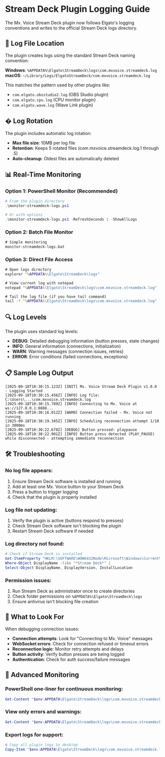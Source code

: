 # Stream Deck Plugin Logging Guide

The Mx. Voice Stream Deck plugin now follows Elgato's logging conventions and writes to the official Stream Deck logs directory.

## 📝 Log File Location

The plugin creates logs using the standard Stream Deck naming convention:

**Windows**: `%APPDATA%\Elgato\StreamDeck\logs\com.mxvoice.streamdeck.log`
**macOS**: `~/Library/Logs/ElgatoStreamDeck/com.mxvoice.streamdeck.log`

This matches the pattern used by other plugins like:
- `com.elgato.obsstudio2.log` (OBS Studio plugin)
- `com.elgato.cpu.log` (CPU monitor plugin)
- `com.elgato.wave.log` (Wave Link plugin)

## � Log Rotation

The plugin includes automatic log rotation:
- **Max file size**: 10MB per log file
- **Retention**: Keeps 5 rotated files (com.mxvoice.streamdeck.log.1 through .5)
- **Auto-cleanup**: Oldest files are automatically deleted

## 📊 Real-Time Monitoring

### Option 1: PowerShell Monitor (Recommended)
```powershell
# From the plugin directory
.\monitor-streamdeck-logs.ps1

# Or with options
.\monitor-streamdeck-logs.ps1 -RefreshSeconds 1 -ShowAllLogs
```

### Option 2: Batch File Monitor
```cmd
# Simple monitoring
monitor-streamdeck-logs.bat
```

### Option 3: Direct File Access
```cmd
# Open logs directory
explorer "%APPDATA%\Elgato\StreamDeck\logs"

# View current log with notepad
notepad "%APPDATA%\Elgato\StreamDeck\logs\com.mxvoice.streamdeck.log"

# Tail the log file (if you have tail command)
tail -f "%APPDATA%\Elgato\StreamDeck\logs\com.mxvoice.streamdeck.log"
```

## 🔍 Log Levels

The plugin uses standard log levels:
- **DEBUG**: Detailed debugging information (button presses, state changes)
- **INFO**: General information (connections, initialization)
- **WARN**: Warning messages (connection issues, retries)
- **ERROR**: Error conditions (failed connections, exceptions)

## 📋 Sample Log Output

```
[2025-09-18T10:30:15.123Z] [INIT] Mx. Voice Stream Deck Plugin v1.0.0 - Logging Started
[2025-09-18T10:30:15.456Z] [INFO] Log file: C:\Users\...\com.mxvoice.streamdeck.log
[2025-09-18T10:30:15.789Z] [INFO] Connecting to Mx. Voice at ws://127.0.0.1:8888...
[2025-09-18T10:30:16.012Z] [WARN] Connection failed - Mx. Voice not running
[2025-09-18T10:30:19.345Z] [INFO] Scheduling reconnection attempt 1/10 in 3000ms
[2025-09-18T10:30:22.678Z] [DEBUG] Button pressed: playpause
[2025-09-18T10:30:22.901Z] [INFO] Button press detected (PLAY_PAUSE) while disconnected - attempting immediate reconnection
```

## 🛠️ Troubleshooting

### No log file appears:
1. Ensure Stream Deck software is installed and running
2. Add at least one Mx. Voice button to your Stream Deck
3. Press a button to trigger logging
4. Check that the plugin is properly installed

### Log file not updating:
1. Verify the plugin is active (buttons respond to presses)
2. Check Stream Deck software isn't blocking the plugin
3. Restart Stream Deck software if needed

### Log directory not found:
```powershell
# Check if Stream Deck is installed
Get-ItemProperty "HKLM:\SOFTWARE\WOW6432Node\Microsoft\Windows\CurrentVersion\Uninstall\*" | 
Where-Object DisplayName -like "*Stream Deck*" | 
Select-Object DisplayName, DisplayVersion, InstallLocation
```

### Permission issues:
1. Run Stream Deck as administrator once to create directories
2. Check folder permissions on `%APPDATA%\Elgato\StreamDeck\logs`
3. Ensure antivirus isn't blocking file creation

## 🎯 What to Look For

When debugging connection issues:
- **Connection attempts**: Look for "Connecting to Mx. Voice" messages
- **WebSocket errors**: Check for connection refused or timeout errors
- **Reconnection logic**: Monitor retry attempts and delays
- **Button activity**: Verify button presses are being logged
- **Authentication**: Check for auth success/failure messages

## 🔧 Advanced Monitoring

### PowerShell one-liner for continuous monitoring:
```powershell
Get-Content "$env:APPDATA\Elgato\StreamDeck\logs\com.mxvoice.streamdeck.log" -Wait -Tail 20
```

### View only errors and warnings:
```powershell
Get-Content "$env:APPDATA\Elgato\StreamDeck\logs\com.mxvoice.streamdeck.log" | Where-Object { $_ -match "\[(ERROR|WARN)\]" }
```

### Export logs for support:
```powershell
# Copy all plugin logs to desktop
Copy-Item "$env:APPDATA\Elgato\StreamDeck\logs\com.mxvoice.streamdeck.log*" "$env:USERPROFILE\Desktop\mx-voice-logs\"
```